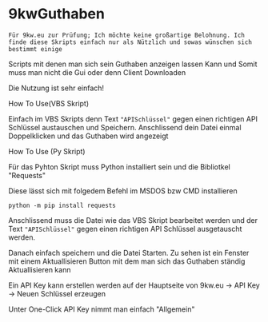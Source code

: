 # 9kwGuthaben
``Für 9kw.eu zur Prüfung; Ich möchte keine großartige Belohnung. Ich finde diese Skripts einfach nur als Nützlich und sowas wünschen sich bestimmt einige``

Scripts mit denen man sich sein Guthaben anzeigen lassen Kann und Somit muss man nicht die Gui oder denn Client Downloaden

Die Nutzung ist sehr einfach!

How To Use(VBS Skript)

Einfach im VBS Skripts denn Text ``"APISchlüssel"`` gegen einen richtigen API Schlüssel austauschen
und Speichern. Anschlissend dein Datei einmal Doppelklicken und das Guthaben wird angezeigt


How To Use (Py Skript)

Für das Pyhton Skript muss Python installiert sein und die Bibliotkel "Requests"

Diese lässt sich mit folgedem Befehl im MSDOS bzw CMD installieren

``python -m pip install requests``

Anschlissend muss die Datei wie das VBS Skript bearbeitet werden und der Text ``"APISchlüssel"`` 
gegen einen richtigen API Schlüssel ausgetauscht werden.

Danach einfach speichern und die Datei Starten.
Zu sehen ist ein Fenster mit einem Aktuallisieren Button mit dem man sich das Guthaben ständig Aktuallisieren kann



Ein API Key kann erstellen werden auf der Hauptseite von 9kw.eu -> API Key -> Neuen Schlüssel erzeugen

Unter One-Click API Key nimmt man einfach "Allgemein"
